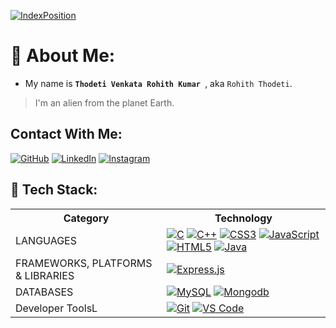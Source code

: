 [![IndexPosition](https://user-images.githubusercontent.com/99633082/234297365-71ac1465-4988-423c-b980-25cbae2fb2e3.gif)](https://github.com/tihor72)

# 👀 About Me:
- My name is **`Thodeti Venkata Rohith Kumar `**, aka `Rohith Thodeti`.
> I'm an alien from the planet Earth. 

## Contact With Me:
[![GitHub](https://img.shields.io/badge/github-%23121011.svg?style=for-the-badge&logo=github&logoColor=white)](https://github.com/tihor72)  [![LinkedIn](https://img.shields.io/badge/linkedin-%230077B5.svg?style=for-the-badge&logo=linkedin&logoColor=white)](https://www.linkedin.com/in/rohith-thodeti-965192253/)  [![Instagram](https://img.shields.io/badge/Instagram-%23E4405F.svg?style=for-the-badge&logo=Instagram&logoColor=white)](https://www.instagram.com/rohith_thodeti/)

## 🧠 Tech Stack:

<table>
    <tr>
        <th>Category</th>
        <th>Technology</th>
    </tr>
    <tr>
        <td>LANGUAGES</td>
        <td>
            <a href="https://www.cprogramming.com/"><img
                    src="https://img.shields.io/badge/c-%2300599C.svg?style=for-the-badge&amp;logo=c&amp;logoColor=white"
                    alt="C" /></a>
            <a href="https://www.w3schools.com/cpp/"><img
                    src="https://img.shields.io/badge/c++-%2300599C.svg?style=for-the-badge&amp;logo=c%2B%2B&amp;logoColor=white"
                    alt="C++" /></a>
            <a href="https://www.css3.com/"><img
                    src="https://img.shields.io/badge/css3-%231572B6.svg?style=for-the-badge&amp;logo=css3&amp;logoColor=white"
                    alt="CSS3" /></a>
            <a href="https://www.javascript.com/"><img
                    src="https://img.shields.io/badge/javascript-%23323330.svg?style=for-the-badge&amp;logo=javascript&amp;logoColor=%23F7DF1E"
                    alt="JavaScript" /></a>
            <a href="https://html5.org/"><img
                    src="https://img.shields.io/badge/html5-%23E34F26.svg?style=for-the-badge&amp;logo=html5&amp;logoColor=white"
                    alt="HTML5" /></a>
            <a href="https://www.java.com/en/"><img
                    src="https://img.shields.io/badge/java-%23ED8B00.svg?style=for-the-badge&amp;logo=java&amp;logoColor=white"
                    alt="Java" /></a>
        </td>
    </tr>
    <tr>
        <td>FRAMEWORKS, PLATFORMS &amp; LIBRARIES</td>
        <td>
            <a href="https://expressjs.com/"><img
                    src="https://img.shields.io/badge/Express.js-000000?logo=express&logoColor=fff&style=flat"
                    alt="Express.js" /></a>
        </td>
    </tr>
    <tr>
        <td>DATABASES</td>
        <td>
            <a href="https://www.mysql.com/"><img
                    src="https://img.shields.io/badge/mysql-%2300f.svg?style=for-the-badge&amp;logo=mysql&amp;logoColor=white"
                    alt="MySQL" /></a>
            <a href="https://www.mysql.com/"><img
                    src="https://img.shields.io/badge/-MongoDB-4DB33D?style=flat&logo=mongodb&logoColor=white"
                    alt="Mongodb" /></a>
        </td>
    </tr>
    <tr>
        <td>Developer ToolsL</td>
        <td>
            <a href="https://git-scm.com/"><img
                    src="https://img.shields.io/badge/-Git-F05032?style=flat&logo=git&logoColor=white"
                    alt="Git" /></a>
            <a href="https://code.visualstudio.com/"><img
                    src="https://img.shields.io/badge/-VS%20Code-007ACC?style=flat&logo=visual-studio-code&logoColor=white"
                    alt="VS Code" /></a>
        </td>
    </tr>
</table>

